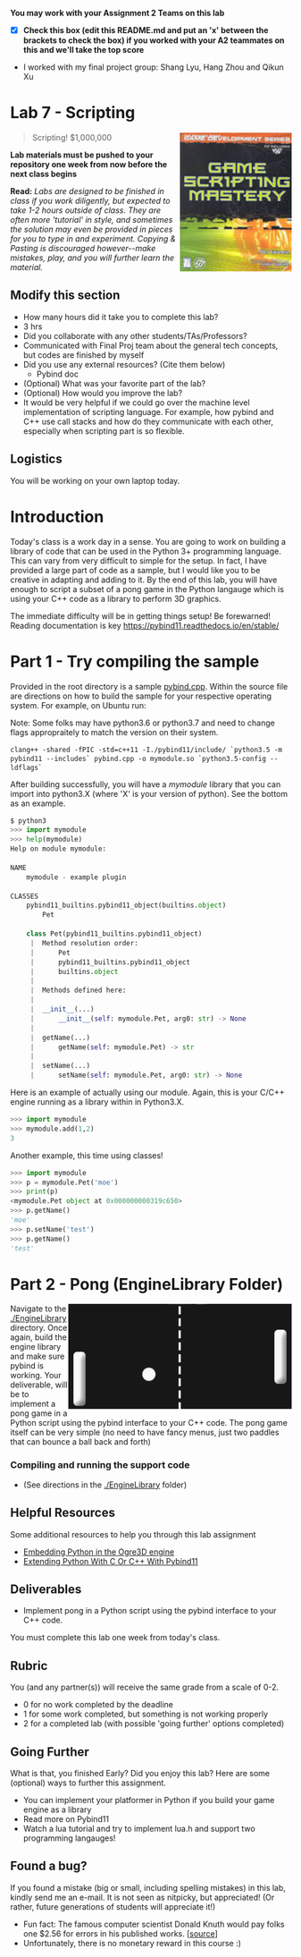 **You may work with your Assignment 2 Teams on this lab**

- [x] **Check this box (edit this README.md and put an 'x' between the brackets to check the box) if you worked with your A2 teammates on this and we'll take the top score**
- I worked with my final project group: Shang Lyu, Hang Zhou and Qikun Xu

# Lab 7 - Scripting

<img align="right" width="200px" src="./media/lab.jpg">

> Scripting! $1,000,000

**Lab materials must be pushed to your repository one week from now before the next class begins**

**Read:** *Labs are designed to be finished in class if you work diligently, but expected to take 1-2 hours outside of class. They are often more 'tutorial' in style, and sometimes the solution may even be provided in pieces for you to type in and experiment. Copying & Pasting is discouraged however--make mistakes, play, and you will further learn the material.*

## Modify this section

- How many hours did it take you to complete this lab?
- 3 hrs
- Did you collaborate with any other students/TAs/Professors?
- Communicated with Final Proj team about the general tech concepts, but codes are finished by myself
- Did you use any external resources? (Cite them below)
  - Pybind doc
- (Optional) What was your favorite part of the lab?
- (Optional) How would you improve the lab?
- It would be very helpful if we could go over the machine level implementation of scripting language. For example, how pybind and C++ use call stacks and how do they communicate with each other, especially when scripting part is so flexible.

## Logistics

You will be working on your own laptop today.

# Introduction

Today's class is a work day in a sense. You are going to work on building a library of code that can be used in the Python 3+ programming language. This can vary from very difficult to simple for the setup. In fact, I have provided a large part of code as a sample, but I would like you to be creative in adapting and adding to it. By the end of this lab, you will have enough to script a subset of a pong game in the Python langauge which is using your C++ code as a library to perform 3D graphics. 

The immediate difficulty will be in getting things setup! Be forewarned! Reading documentation is key https://pybind11.readthedocs.io/en/stable/

# Part 1 - Try compiling the sample

Provided in the root directory is a sample [pybind.cpp](./pybind.cpp). Within the source file are directions on how to build the sample for your respective operating system. For example, on Ubuntu run:

Note: Some folks may have python3.6 or python3.7 and need to change flags appropraitely to match the version on their system.

```
clang++ -shared -fPIC -std=c++11 -I./pybind11/include/ `python3.5 -m pybind11 --includes` pybind.cpp -o mymodule.so `python3.5-config --ldflags`
```

After building successfully, you will have a *mymodule* library that you can import into python3.X (where 'X' is your version of python). See the bottom as an example.

```python
$ python3
>>> import mymodule
>>> help(mymodule)
Help on module mymodule:

NAME
    mymodule - example plugin

CLASSES
    pybind11_builtins.pybind11_object(builtins.object)
        Pet

    class Pet(pybind11_builtins.pybind11_object)
     |  Method resolution order:
     |      Pet
     |      pybind11_builtins.pybind11_object
     |      builtins.object
     |
     |  Methods defined here:
     |
     |  __init__(...)
     |      __init__(self: mymodule.Pet, arg0: str) -> None
     |
     |  getName(...)
     |      getName(self: mymodule.Pet) -> str
     |
     |  setName(...)
     |      setName(self: mymodule.Pet, arg0: str) -> None

```

Here is an example of actually using our module. Again, this is your C/C++ engine running as a library within in Python3.X.

```python
>>> import mymodule
>>> mymodule.add(1,2)
3
```

Another example, this time using classes!

```python
>>> import mymodule
>>> p = mymodule.Pet('moe')
>>> print(p)
<mymodule.Pet object at 0x000000000319c650>
>>> p.getName()
'moe'
>>> p.setName('test')
>>> p.getName()
'test'
```

# Part 2 - Pong (EngineLibrary Folder)

<img align="right" width="400px" src="./media/pong.gif">

Navigate to the [./EngineLibrary](./EngineLibrary) directory. Once again, build the engine library and make sure pybind is working. Your deliverable, will be to implement a pong game in a Python script using the pybind interface to your C++ code. The pong game itself can be very simple (no need to have fancy menus, just two paddles that can bounce a ball back and forth)

### Compiling and running the support code

* (See directions in the [./EngineLibrary](./EngineLibrary) folder)
  
## Helpful Resources

Some additional resources to help you through this lab assignment

- [Embedding Python in the Ogre3D engine](https://www.youtube.com/watch?v=P9edayG8rkg)
- [Extending Python With C Or C++ With Pybind11](https://blog.conan.io/2016/04/12/Extending-python-with-C-or-C++-with-pybind11.html)

## Deliverables

- Implement pong in a Python script using the pybind interface to your C++ code.

You must complete this lab one week from today's class. <!-- You will run your lab in front of me at the start of the next lab when class starts and tell me what your group # was for that week. -->

## Rubric

You (and any partner(s)) will receive the same grade from a scale of 0-2.

- 0 for no work completed by the deadline
- 1 for some work completed, but something is not working properly
- 2 for a completed lab (with possible 'going further' options completed)

## Going Further

What is that, you finished Early? Did you enjoy this lab? Here are some (optional) ways to further this assignment.

- You can implement your platformer in Python if you build your game engine as a library
- Read more on Pybind11
- Watch a lua tutorial and try to implement lua.h and support two programming langauges!


## Found a bug?

If you found a mistake (big or small, including spelling mistakes) in this lab, kindly send me an e-mail. It is not seen as nitpicky, but appreciated! (Or rather, future generations of students will appreciate it!)

- Fun fact: The famous computer scientist Donald Knuth would pay folks one $2.56 for errors in his published works. [[source](https://en.wikipedia.org/wiki/Knuth_reward_check)]
- Unfortunately, there is no monetary reward in this course :)
